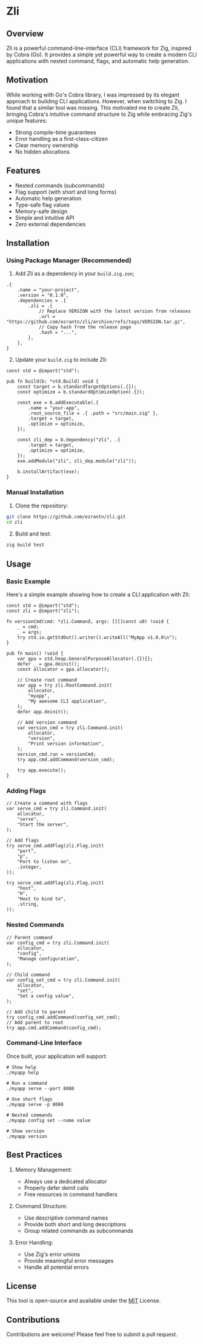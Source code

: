 # Zli

## Overview

Zli is a powerful command-line-interface (CLI) framework for Zig, inspired by Cobra (Go). It provides a simple yet powerful way to create a modern CLI applications with nested command, flags, and automatic help generation.

## Motivation

While working with Go's Cobra library, I was impressed by its elegant approach to building CLI applications. However, when switching to Zig. I found that a similar tool was missing. This motivated me to create Zli, bringing Cobra's intuitive command structure to Zig while embracing Zig's unique features:

- Strong compile-time guarantees
- Error handling as a first-class-citizen
- Clear memory ownership
- No hidden allocations

## Features

- Nested commands (subcommands)
- Flag support (with short and long forms)
- Automatic help generation
- Type-safe flag values
- Memory-safe design
- Simple and intuitive API
- Zero external dependencies

## Installation

### Using Package Manager (Recommended)

1. Add Zli as a dependency in your `build.zig.zon`;

```zig
.{
    .name = "your-project",
    .version = "0.1.0",
    .dependencies = .{
        .zli = .{
            // Replace VERSION with the latest version from releases
            .url = "https://github.com/ezrantn/zli/archive/refs/tags/VERSION.tar.gz",
            // Copy hash from the release page
            .hash = "...",
        },
    },
}
```

2. Update your `build.zig` to include Zli:

```zig
const std = @import("std");

pub fn build(b: *std.Build) void {
    const target = b.standardTargetOptions(.{});
    const optimize = b.standardOptimizeOption(.{});

    const exe = b.addExecutable(.{
        .name = "your-app",
        .root_source_file = .{ .path = "src/main.zig" },
        .target = target,
        .optimize = optimize,
    });

    const zli_dep = b.dependency("zli", .{
        .target = target,
        .optimize = optimize,
    });
    exe.addModule("zli", zli_dep.module("zli"));

    b.installArtifact(exe);
}
```

### Manual Installation

1. Clone the repository:

```bash
git clone https://github.com/ezrantn/zli.git
cd zli
```

2. Build and test:

```bash
zig build test
```

## Usage

### Basic Example

Here's a simple example showing how to create a CLI application with Zli:

```zig
const std = @import("std");
const zli = @import("zli");

fn versionCmd(cmd: *zli.Command, args: [][]const u8) !void {
    _ = cmd;
    _ = args;
    try std.io.getStdOut().writer().writeAll("MyApp v1.0.0\n");
}

pub fn main() !void {
    var gpa = std.heap.GeneralPurposeAllocator(.{}){};
    defer _ = gpa.deinit();
    const allocator = gpa.allocator();

    // Create root command
    var app = try zli.RootCommand.init(
        allocator,
        "myapp",
        "My awesome CLI application",
    );
    defer app.deinit();

    // Add version command
    var version_cmd = try zli.Command.init(
        allocator,
        "version",
        "Print version information",
    );
    version_cmd.run = versionCmd;
    try app.cmd.addCommand(version_cmd);

    try app.execute();
}
```

### Adding Flags

```zig
// Create a command with flags
var serve_cmd = try zli.Command.init(
    allocator,
    "serve",
    "Start the server",
);

// Add flags
try serve_cmd.addFlag(zli.Flag.init(
    "port",
    "p",
    "Port to listen on",
    .integer,
));

try serve_cmd.addFlag(zli.Flag.init(
    "host",
    "H",
    "Host to bind to",
    .string,
));
```

### Nested Commands

```zig
// Parent command
var config_cmd = try zli.Command.init(
    allocator,
    "config",
    "Manage configuration",
);

// Child command
var config_set_cmd = try zli.Command.init(
    allocator,
    "set",
    "Set a config value",
);

// Add child to parent
try config_cmd.addCommand(config_set_cmd);
// Add parent to root
try app.cmd.addCommand(config_cmd);
```

### Command-Line Interface

Once built, your application will support:

```zig
# Show help
./myapp help

# Run a command
./myapp serve --port 8080

# Use short flags
./myapp serve -p 8080

# Nested commands
./myapp config set --name value

# Show version
./myapp version
```

## Best Practices

1. Memory Management:

   - Always use a dedicated allocator
   - Properly defer deinit calls
   - Free resources in command handlers

2. Command Structure:

   - Use descriptive command names
   - Provide both short and long descriptions
   - Group related commands as subcommands

3. Error Handling:

   - Use Zig's error unions
   - Provide meaningful error messages
   - Handle all potential errors

## License

This tool is open-source and available under the [MIT](https://github.com/ezrantn/zli/blob/main/LICENSE) License.

## Contributions

Contributions are welcome! Please feel free to submit a pull request.
